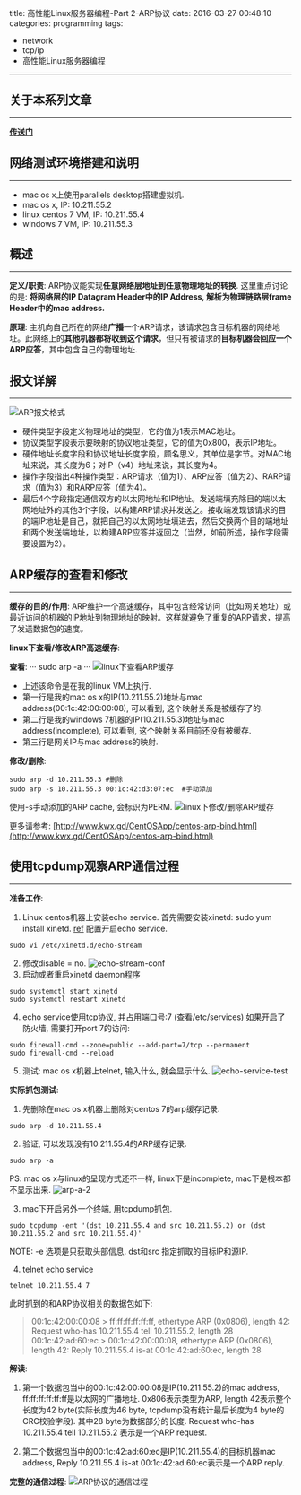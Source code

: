 title: 高性能Linux服务器编程-Part 2-ARP协议
date: 2016-03-27 00:48:10
categories: programming
tags:
- network
- tcp/ip
- 高性能Linux服务器编程
---

## 关于本系列文章
---
[**传送门**](http://www.zhuxiaodong.net/2016/high-performance-linux-server-programming-part1-tcp-ip-summarize/#关于本系列文章)

## 网络测试环境搭建和说明
---
* mac os x上使用parallels desktop搭建虚拟机.
* mac os x, IP: 10.211.55.2
* linux centos 7 VM, IP: 10.211.55.4
* windows 7 VM, IP: 10.211.55.3

## 概述
---
**定义/职责**: ARP协议能实现**任意网络层地址到任意物理地址的转换**. 这里重点讨论的是: **将网络层的IP Datagram Header中的IP Address, 解析为物理链路层frame Header中的mac address.**

**原理**: 主机向自己所在的网络**广播**一个ARP请求，该请求包含目标机器的网络地址。此网络上的**其他机器都将收到这个请求**，但只有被请求的**目标机器会回应一个ARP应答**，其中包含自己的物理地址.

## 报文详解
---
![ARP报文格式](http://7i7i6p.com1.z0.glb.clouddn.com/blog/static/images/arp-datagram.png)

* 硬件类型字段定义物理地址的类型，它的值为1表示MAC地址。
* 协议类型字段表示要映射的协议地址类型，它的值为0x800，表示IP地址。
* 硬件地址长度字段和协议地址长度字段，顾名思义，其单位是字节。对MAC地址来说，其长度为6；对IP（v4）地址来说，其长度为4。
* 操作字段指出4种操作类型：ARP请求（值为1）、ARP应答（值为2）、RARP请求（值为3）和RARP应答（值为4）。
* 最后4个字段指定通信双方的以太网地址和IP地址。发送端填充除目的端以太网地址外的其他3个字段，以构建ARP请求并发送之。接收端发现该请求的目的端IP地址是自己，就把自己的以太网地址填进去，然后交换两个目的端地址和两个发送端地址，以构建ARP应答并返回之（当然，如前所述，操作字段需要设置为2）。


## ARP缓存的查看和修改
---
**缓存的目的/作用**: ARP维护一个高速缓存，其中包含经常访问（比如网关地址）或最近访问的机器的IP地址到物理地址的映射。这样就避免了重复的ARP请求，提高了发送数据包的速度。

**linux下查看/修改ARP高速缓存**:

**查看**:
···
sudo arp -a
···
![linux下查看ARP缓存](http://7i7i6p.com1.z0.glb.clouddn.com/blog/static/images/arp-a.png)
* 上述该命令是在我的linux VM上执行.
* 第一行是我的mac os x的IP(10.211.55.2)地址与mac address(00:1c:42:00:00:08), 可以看到, 这个映射关系是被缓存了的.
* 第二行是我的windows 7机器的IP(10.211.55.3)地址与mac address(incomplete), 可以看到, 这个映射关系目前还没有被缓存.
* 第三行是网关IP与mac address的映射.

**修改/删除**:
```
sudo arp -d 10.211.55.3 #删除
sudo arp -s 10.211.55.3 00:1c:42:d3:07:ec  #手动添加
```

使用-s手动添加的ARP cache, 会标识为PERM.
![linux下修改/删除ARP缓存](http://7i7i6p.com1.z0.glb.clouddn.com/blog/static/images/arp-s.png)

更多请参考: [http://www.kwx.gd/CentOSApp/centos-arp-bind.html](http://www.kwx.gd/CentOSApp/centos-arp-bind.html)

## 使用tcpdump观察ARP通信过程
---
**准备工作**:
1. Linux centos机器上安装echo service.
首先需要安装xinetd:  sudo yum install xinetd. [ref](http://www.linuxfromscratch.org/blfs/view/svn/server/xinetd.html)
配置开启echo service.
```
sudo vi /etc/xinetd.d/echo-stream
```
2. 修改disable = no.
  ![echo-stream-conf](http://7i7i6p.com1.z0.glb.clouddn.com/blog/static/images/echo-stream-conf.png)
3. 启动或者重启xinetd daemon程序
```
sudo systemctl start xinetd
sudo systemctl restart xinetd
```
4. echo service使用tcp协议, 并占用端口号:7 (查看/etc/services) 如果开启了防火墙, 需要打开port 7的访问:
```
sudo firewall-cmd --zone=public --add-port=7/tcp --permanent
sudo firewall-cmd --reload
```
5. 测试: mac os x机器上telnet, 输入什么, 就会显示什么.
![echo-service-test](http://7i7i6p.com1.z0.glb.clouddn.com/blog/static/images/echo-service-test.png)

**实际抓包测试**:
1. 先删除在mac os x机器上删除对centos 7的arp缓存记录.
```
sudo arp -d 10.211.55.4
```

2. 验证, 可以发现没有10.211.55.4的ARP缓存记录.
```
sudo arp -a
```
PS: mac os x与linux的呈现方式还不一样, linux下是incomplete, mac下是根本都不显示出来.
![arp-a-2](http://7i7i6p.com1.z0.glb.clouddn.com/blog/static/images/arp-a-2.png)

3. mac下开启另外一个终端, 用tcpdump抓包.
```
sudo tcpdump -ent '(dst 10.211.55.4 and src 10.211.55.2) or (dst 10.211.55.2 and src 10.211.55.4)'
```
NOTE:
-e 选项是只获取头部信息.
dst和src 指定抓取的目标IP和源IP.

4. telnet echo service
```
telnet 10.211.55.4 7
```
此时抓到的和ARP协议相关的数据包如下:
> 00:1c:42:00:00:08 > ff:ff:ff:ff:ff:ff, ethertype ARP (0x0806), length 42: Request who-has 10.211.55.4 tell 10.211.55.2, length 28
> 00:1c:42:ad:60:ec > 00:1c:42:00:00:08, ethertype ARP (0x0806), length 42: Reply 10.211.55.4 is-at 00:1c:42:ad:60:ec, length 28

**解读**:
1. 第一个数据包当中的00:1c:42:00:00:08是IP(10.211.55.2)的mac address, ff:ff:ff:ff:ff:ff是以太网的广播地址.  0x806表示类型为ARP, length 42表示整个长度为42 byte(实际长度为46 byte, tcpdump没有统计最后长度为4 byte的CRC校验字段). 其中28 byte为数据部分的长度. Request who-has 10.211.55.4 tell 10.211.55.2 表示是一个ARP request.

2. 第二个数据包当中的00:1c:42:ad:60:ec是IP(10.211.55.4)的目标机器mac address, Reply 10.211.55.4 is-at 00:1c:42:ad:60:ec表示是一个ARP reply.

**完整的通信过程**:
![ARP协议的通信过程](http://7i7i6p.com1.z0.glb.clouddn.com/blog/static/images/arp-c.png)



